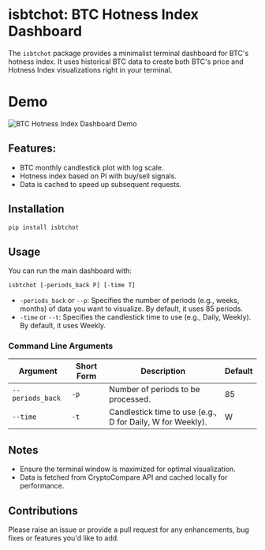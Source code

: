 # isbtchot: BTC Hotness Index Dashboard

The `isbtchot` package provides a minimalist terminal dashboard for BTC's hotness index. It uses historical BTC data to create both BTC's price and Hotness Index visualizations right in your terminal.

# Demo

![BTC Hotness Index Dashboard Demo](media/demo.png)

## Features:

- BTC monthly candlestick plot with log scale.
- Hotness index based on PI with buy/sell signals.
- Data is cached to speed up subsequent requests.

## Installation

```bash
pip install isbtchot
```

## Usage

You can run the main dashboard with:

```bash
isbtchot [-periods_back P] [-time T]
```

- `-periods_back` or `--p`: Specifies the number of periods (e.g., weeks, months) of data you want to visualize. By default, it uses 85 periods.
- `-time` or `--t`: Specifies the candlestick time to use (e.g., Daily, Weekly). By default, it uses Weekly.

### Command Line Arguments

| Argument        | Short Form | Description                                                | Default               |
|-----------------|------------|------------------------------------------------------------|-----------------------|
| `--periods_back`| `-p`       | Number of periods to be processed.                         | 85                    |
| `--time`        | `-t`       | Candlestick time to use (e.g., D for Daily, W for Weekly). | W                     |

## Notes

- Ensure the terminal window is maximized for optimal visualization.
- Data is fetched from CryptoCompare API and cached locally for performance.

## Contributions

Please raise an issue or provide a pull request for any enhancements, bug fixes or features you'd like to add.

